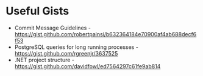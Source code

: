 # Useful Gists

- Commit Message Guidelines - https://gist.github.com/robertpainsi/b632364184e70900af4ab688decf6f53
- PostgreSQL queries for long running processes  - https://gist.github.com/rgreenjr/3637525
- .NET project structure - https://gist.github.com/davidfowl/ed7564297c61fe9ab814
